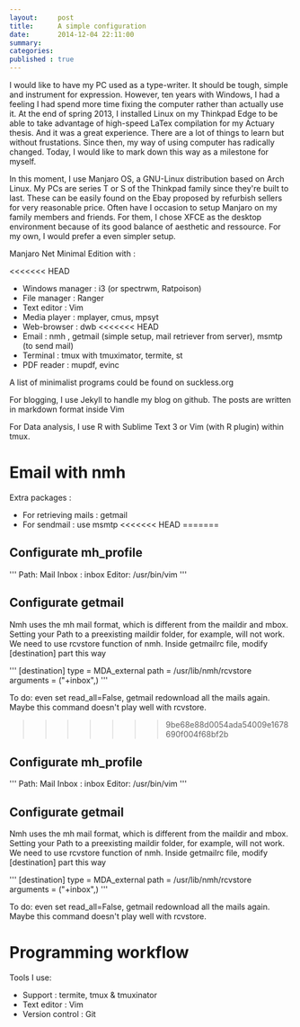 ```yaml
---
layout:     post
title:      A simple configuration
date:       2014-12-04 22:11:00
summary:    
categories: 
published : true
---
```


I would like to have my PC used as a type-writer. It should be tough, simple and instrument for expression. However, ten years with Windows, I had a feeling I had spend more time fixing the computer rather than actually use it. At the end of spring 2013, I installed Linux on my Thinkpad Edge to be able to take advantage of high-speed LaTex compilation for my Actuary thesis. And it was a great experience. There are a lot of things to learn but without frustations. Since then, my way of using computer has radically changed. Today, I would like to mark down this way as a milestone for myself.

In this moment, I use Manjaro OS, a GNU-Linux distribution based on Arch Linux. My PCs are series T or S of the Thinkpad family since they're built to last. These can be easily found on the Ebay proposed by refurbish sellers for very reasonable price. Often have I occasion to setup Manjaro on my family members and friends. For them, I chose XFCE as the desktop environment because of its good balance of aesthetic and ressource. For my own, I would prefer a even simpler setup.

Manjaro Net Minimal Edition with :

<<<<<<< HEAD
* Windows manager : i3 (or spectrwm,  Ratpoison)
* File manager : Ranger
* Text editor : Vim
* Media player : mplayer, cmus, mpsyt 
* Web-browser : dwb
<<<<<<< HEAD
* Email : nmh , getmail (simple setup, mail retriever from server), msmtp (to send mail)
* Terminal : tmux with tmuximator, termite, st
* PDF reader : mupdf, evinc

A list of minimalist programs could be found on suckless.org

For blogging, I use Jekyll to handle my blog on github. The posts are written in markdown format inside Vim

For Data analysis, I use R with Sublime Text 3 or Vim (with R plugin) within tmux.


# Email with nmh

Extra packages :

* For retrieving mails : getmail
* For sendmail : use msmtp
<<<<<<< HEAD
=======

## Configurate mh_profile

'''
Path: Mail
Inbox : inbox
Editor: /usr/bin/vim
'''

## Configurate getmail
Nmh uses the mh mail format, which is different from the maildir and mbox. Setting your Path to a preexisting maildir folder, for example, will not work. We need to use rcvstore function of nmh.  Inside getmailrc file, modify [destination] part this way 

'''
[destination]
type = MDA_external
path = /usr/lib/nmh/rcvstore
arguments = ("+inbox",)
'''

To do: even set read_all=False, getmail redownload all the mails again. Maybe this command doesn't play well with rcvstore.
>>>>>>> 9be68e88d0054ada54009e1678690f004f68bf2b

## Configurate mh_profile

'''
Path: Mail
Inbox : inbox
Editor: /usr/bin/vim
'''

## Configurate getmail
Nmh uses the mh mail format, which is different from the maildir and mbox. Setting your Path to a preexisting maildir folder, for example, will not work. We need to use rcvstore function of nmh.  Inside getmailrc file, modify [destination] part this way 

'''
[destination]
type = MDA_external
path = /usr/lib/nmh/rcvstore
arguments = ("+inbox",)
'''

To do: even set read_all=False, getmail redownload all the mails again. Maybe this command doesn't play well with rcvstore.

# Programming workflow 

Tools I use:

* Support : termite, tmux & tmuxinator
* Text editor : Vim
* Version control : Git





